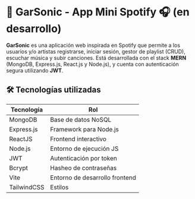 # 🎵 GarSonic - App Mini Spotify 🎧 (en desarrollo)

**GarSonic** es una aplicación web inspirada en Spotify que permite a los usuarios y/o artistas registrarse, iniciar sesión, gestor de playlist (CRUD), escuchar música y subir canciones. Está desarrollada con el stack **MERN** (MongoDB, Express.js, React.js y Node.js), y cuenta con autenticación segura utilizando **JWT**.

## 🛠️ Tecnologías utilizadas

| Tecnología | Rol |
|------------|------|
| MongoDB    | Base de datos NoSQL |
| Express.js | Framework para Node.js |
| ReactJS  | Frontend interactivo |
| Node.js    | Entorno de ejecución JS |
| JWT        | Autenticación por token |
| Bcrypt     | Hasheo de contraseñas |
| Vite       | Entorno de desarrollo frontend |
| TailwindCSS | Estilos |
